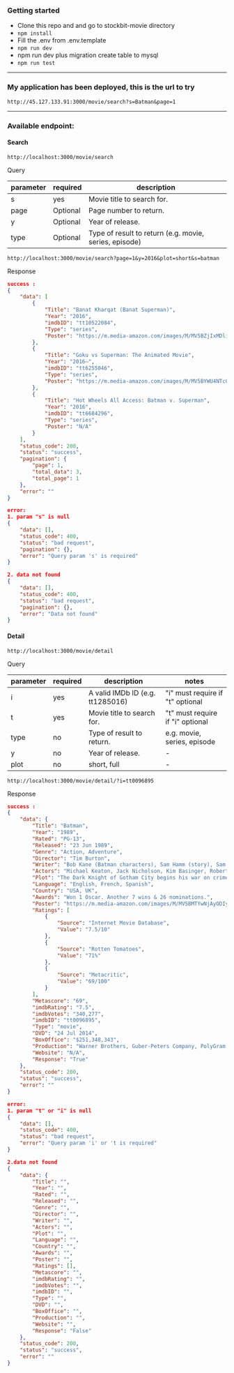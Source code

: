 ### Getting started
- Clone this repo and and go to stockbit-movie directory
- `npm install`
- Fill the .env from .env.template 
- `npm run dev`
- npm run dev plus migration create table to mysql
- `npm run test`

----------
### My application has been deployed, this is the url to try

```http://45.127.133.91:3000/movie/search?s=Batman&page=1```

----------

### Available endpoint:

#### Search


    http://localhost:3000/movie/search

Query

| **parameter** 	|       **required**      |  **description**   |
|---------------|--------------------|----------------------|
| s      	    | yes         	     |          Movie title to search for.  |
| page          | Optional         	 |          Page number to return.      |
| y             | Optional        	 |          Year of release.         	|
| type          | Optional           |         Type of result to return (e.g. movie, series, episode)       	|


``` http://localhost:3000/movie/search?page=1&y=2016&plot=short&s=batman ```

Response
```json
success :
{
    "data": [
        {
            "Title": "Banat Kharqat (Banat Superman)",
            "Year": "2016",
            "imdbID": "tt10522084",
            "Type": "series",
            "Poster": "https://m.media-amazon.com/images/M/MV5BZjIxMDliNmEtMTA0NS00MDAxLTgzNzgtYjc4YjI3YTFkZTAxXkEyXkFqcGdeQXVyMjQ1MDI1MzU@._V1_SX300.jpg"
        },
        {
            "Title": "Goku vs Superman: The Animated Movie",
            "Year": "2016–",
            "imdbID": "tt6255046",
            "Type": "series",
            "Poster": "https://m.media-amazon.com/images/M/MV5BYWU4NTc0MDctYzI0ZC00NjFhLWE4OGYtZGFkZDRhYmQ0OTA2L2ltYWdlL2ltYWdlXkEyXkFqcGdeQXVyNjgzMzYzMjA@._V1_SX300.jpg"
        },
        {
            "Title": "Hot Wheels All Access: Batman v. Superman",
            "Year": "2016",
            "imdbID": "tt6684296",
            "Type": "series",
            "Poster": "N/A"
        }
    ],
    "status_code": 200,
    "status": "success",
    "pagination": {
        "page": 1,
        "total_data": 3,
        "total_page": 1
    },
    "error": ""
}

error:
1. param "s" is null
{
    "data": [],
    "status_code": 400,
    "status": "bad request",
    "pagination": {},
    "error": "Query param 's' is required"
}

2. data not found
{
    "data": [],
    "status_code": 400,
    "status": "bad request",
    "pagination": {},
    "error": "Data not found"
}

```


#### Detail

    http://localhost:3000/movie/detail

Query

| **parameter** 	|       **required**      |  **description**  |  **notes**   |
|---------------|--------------------|----------------------|----------------------|
| i      	    | yes        	     |  A valid IMDb ID (e.g. tt1285016)| "i" must require if "t" optional |
| t      	    | yes        	     |   Movie title to search for.    	| "t" must require if "i" optional |
| type      	| no        	     |   Type of result to return.   	| e.g. movie, series, episode  |
| y      	    | no        	     |   Year of release.             	|-                             |
| plot      	| no        	     |   short, full                   	| -                            |

``` http://localhost:3000/movie/detail/?i=tt0096895 ```

Response
```json
success :
{
    "data": {
        "Title": "Batman",
        "Year": "1989",
        "Rated": "PG-13",
        "Released": "23 Jun 1989",
        "Genre": "Action, Adventure",
        "Director": "Tim Burton",
        "Writer": "Bob Kane (Batman characters), Sam Hamm (story), Sam Hamm (screenplay), Warren Skaaren (screenplay)",
        "Actors": "Michael Keaton, Jack Nicholson, Kim Basinger, Robert Wuhl",
        "Plot": "The Dark Knight of Gotham City begins his war on crime with his first major enemy being Jack Napier, a criminal who becomes the clownishly homicidal Joker.",
        "Language": "English, French, Spanish",
        "Country": "USA, UK",
        "Awards": "Won 1 Oscar. Another 7 wins & 26 nominations.",
        "Poster": "https://m.media-amazon.com/images/M/MV5BMTYwNjAyODIyMF5BMl5BanBnXkFtZTYwNDMwMDk2._V1_SX300.jpg",
        "Ratings": [
            {
                "Source": "Internet Movie Database",
                "Value": "7.5/10"
            },
            {
                "Source": "Rotten Tomatoes",
                "Value": "71%"
            },
            {
                "Source": "Metacritic",
                "Value": "69/100"
            }
        ],
        "Metascore": "69",
        "imdbRating": "7.5",
        "imdbVotes": "340,277",
        "imdbID": "tt0096895",
        "Type": "movie",
        "DVD": "24 Jul 2014",
        "BoxOffice": "$251,348,343",
        "Production": "Warner Brothers, Guber-Peters Company, PolyGram Filmed Entertainment",
        "Website": "N/A",
        "Response": "True"
    },
    "status_code": 200,
    "status": "success",
    "error": ""
}

error:
1. param "t" or "i" is null
{
    "data": [],
    "status_code": 400,
    "status": "bad request",
    "error": "Query param 'i' or 't is required"
}

2.data not found
{
    "data": {
        "Title": "",
        "Year": "",
        "Rated": "",
        "Released": "",
        "Genre": "",
        "Director": "",
        "Writer": "",
        "Actors": "",
        "Plot": "",
        "Language": "",
        "Country": "",
        "Awards": "",
        "Poster": "",
        "Ratings": [],
        "Metascore": "",
        "imdbRating": "",
        "imdbVotes": "",
        "imdbID": "",
        "Type": "",
        "DVD": "",
        "BoxOffice": "",
        "Production": "",
        "Website": "",
        "Response": "False"
    },
    "status_code": 200,
    "status": "success",
    "error": ""
}

```